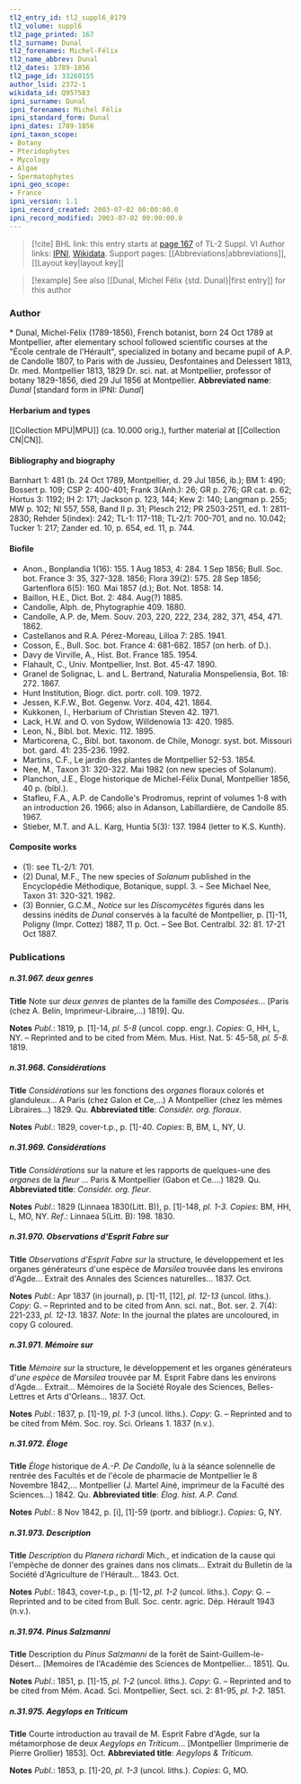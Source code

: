 ```yaml
---
tl2_entry_id: tl2_suppl6_0179
tl2_volume: suppl6
tl2_page_printed: 167
tl2_surname: Dunal
tl2_forenames: Michel-Félix
tl2_name_abbrev: Dunal
tl2_dates: 1789-1856
tl2_page_id: 33260155
author_lsid: 2372-1
wikidata_id: Q957583
ipni_surname: Dunal
ipni_forenames: Michel Félix
ipni_standard_form: Dunal
ipni_dates: 1789-1856
ipni_taxon_scope: 
- Botany
- Pteridophytes
- Mycology
- Algae
- Spermatophytes
ipni_geo_scope: 
- France
ipni_version: 1.1
ipni_record_created: 2003-07-02 00:00:00.0
ipni_record_modified: 2003-07-02 00:00:00.0
---
```


> [!cite] BHL link: this entry starts at [page 167](https://www.biodiversitylibrary.org/page/33260155) of TL-2 Suppl. VI
> Author links: [IPNI](https://www.ipni.org/a/2372-1), [Wikidata](https://www.wikidata.org/wiki/Q957583). Support pages: [[Abbreviations|abbreviations]], [[Layout key|layout key]]

> [!example] See also [[Dunal, Michel Félix {std. Dunal}|first entry]] for this author

### Author

\* Dunal, Michel-Félix (1789-1856), French botanist, born 24 Oct 1789 at Montpellier, after elementary school followed scientific courses at the "École centrale de l'Hérault", specialized in botany and became pupil of A.P. de Candolle 1807, to Paris with de Jussieu, Desfontaines and Delessert 1813, Dr. med. Montpellier 1813, 1829 Dr. sci. nat. at Montpellier, professor of botany 1829-1856, died 29 Jul 1856 at Montpellier. 
**Abbreviated name**: *Dunal* \[standard form in IPNI: *Dunal*\]

#### Herbarium and types

[[Collection MPU|MPU]] (ca. 10.000 orig.), further material at [[Collection CN|CN]].

#### Bibliography and biography

Barnhart 1: 481 (b. 24 Oct 1789, Montpellier, d. 29 Jul 1856, ib.); BM 1: 490; Bossert p. 109; CSP 2: 400-401; Frank 3(Anh.): 26; GR p. 276; GR cat. p. 62; Hortus 3: 1192; IH 2: 171; Jackson p. 123, 144; Kew 2: 140; Langman p. 255; MW p. 102; NI 557, 558, Band II p. 31; Plesch 212; PR 2503-2511, ed. 1: 2811-2830; Rehder 5(index): 242; TL-1: 117-118; TL-2/1: 700-701, and no. 10.042; Tucker 1: 217; Zander ed. 10, p. 654, ed. 11, p. 744.

#### Biofile

- Anon., Bonplandia 1(16): 155. 1 Aug 1853, 4: 284. 1 Sep 1856; Bull. Soc. bot. France 3: 35, 327-328. 1856; Flora 39(2): 575. 28 Sep 1856; Gartenflora 6(5): 160. Mai 1857 (d.); Bot. Not. 1858: 14.
- Baillon, H.E., Dict. Bot. 2: 484. Aug(?) 1885.
- Candolle, Alph. de, Phytographie 409. 1880.
- Candolle, A.P. de, Mem. Souv. 203, 220, 222, 234, 282, 371, 454, 471. 1862.
- Castellanos and R.A. Pérez-Moreau, Lilloa 7: 285. 1941.
- Cosson, E., Bull. Soc. bot. France 4: 681-682. 1857 (on herb. of D.).
- Davy de Virville, A., Hist. Bot. France 185. 1954.
- Flahault, C., Univ. Montpellier, Inst. Bot. 45-47. 1890.
- Granel de Solignac, L. and L. Bertrand, Naturalia Monspeliensia, Bot. 18: 272. 1867.
- Hunt Institution, Biogr. dict. portr. coll. 109. 1972.
- Jessen, K.F.W., Bot. Gegenw. Vorz. 404, 421. 1864.
- Kukkonen, I., Herbarium of Christian Steven 42. 1971.
- Lack, H.W. and O. von Sydow, Willdenowia 13: 420. 1985.
- Leon, N., Bibl. bot. Mexic. 112. 1895.
- Marticorena, C., Bibl. bot. taxonom. de Chile, Monogr. syst. bot. Missouri bot. gard. 41: 235-236. 1992.
- Martins, C.F., Le jardin des plantes de Montpellier 52-53. 1854.
- Nee, M., Taxon 31: 320-322. Mai 1982 (on new species of Solanum).
- Planchon, J.E., Éloge historique de Michel-Félix Dunal, Montpellier 1856, 40 p. (bibl.).
- Stafleu, F.A., A.P. de Candolle's Prodromus, reprint of volumes 1-8 with an introduction 26. 1966; also in Adanson, Labillardière, de Candolle 85. 1967.
- Stieber, M.T. and A.L. Karg, Huntia 5(3): 137. 1984 (letter to K.S. Kunth).

#### Composite works

- (1): see TL-2/1: 701.
- (2) Dunal, M.F., The new species of *Solanum* published in the Encyclopédie Méthodique, Botanique, suppl. 3. – See Michael Nee, Taxon 31: 320-321. 1982.
- (3) Bonnier, G.C.M., *Notice* sur les *Discomycètes* figurés dans les dessins inédits de *Dunal* conservés à la faculté de Montpellier, p. \[1\]-11, Poligny (Impr. Cottez) 1887, 11 p. Oct. – See Bot. Centralbl. 32: 81. 17-21 Oct 1887.

### Publications

##### n.31.967. deux genres

**Title**
Note sur *deux genres* de plantes de la famille des *Composées*... \[Paris (chez A. Belin, Imprimeur-Libraire,...) 1819\]. Qu.

**Notes**
*Publ*.: 1819, p. \[1\]-14, *pl. 5-8* (uncol. copp. engr.). *Copies*: G, HH, L, NY. – Reprinted and to be cited from Mém. Mus. Hist. Nat. 5: 45-58, *pl. 5-8.* 1819.

##### n.31.968. Considérations

**Title**
*Considérations* sur les fonctions des *organes* floraux colorés et glanduleux... A Paris (chez Galon et Ce,...) A Montpellier (chez les mêmes Libraires...) 1829. Qu.
**Abbreviated title**: *Considér. org. floraux*.

**Notes**
*Publ*.: 1829, cover-t.p., p. \[1\]-40. *Copies*: B, BM, L, NY, U.

##### n.31.969. Considérations

**Title**
*Considérations* sur la nature et les rapports de quelques-une des *organes* de la *fleur* ... Paris & Montpellier (Gabon et Ce....) 1829. Qu.
**Abbreviated title**: *Considér. org. fleur*.

**Notes**
*Publ*.: 1829 (Linnaea 1830(Litt. B)), p. \[1\]-148, *pl. 1-3. Copies*: BM, HH, L, MO, NY.
*Ref*.: Linnaea 5(Litt. B): 198. 1830.

##### n.31.970. Observations d'Esprit Fabre sur

**Title**
*Observations d'Esprit Fabre sur* la structure, le développement et les organes générateurs d'une espèce de *Marsilea* trouvée dans les environs d'Agde... Extrait des Annales des Sciences naturelles... 1837. Oct.

**Notes**
*Publ*.: Apr 1837 (in journal), p. \[1\]-11, \[12\], *pl. 12-13* (uncol. liths.). *Copy*: G. – Reprinted and to be cited from Ann. sci. nat., Bot. ser. 2. 7(4): 221-233, *pl. 12-13.* 1837.
*Note*: In the journal the plates are uncoloured, in copy G coloured.

##### n.31.971. Mémoire sur

**Title**
*Mémoire sur* la structure, le développement et les organes générateurs d'*une espèce* de *Marsilea* trouvée par M. Esprit Fabre dans les environs d'Agde... Extrait... Mémoires de la Société Royale des Sciences, Belles-Lettres et Arts d'Orleans... 1837. Oct.

**Notes**
*Publ*.: 1837, p. \[1\]-19, *pl. 1-3* (uncol. liths.). *Copy*: G. – Reprinted and to be cited from Mém. Soc. roy. Sci. Orleans 1. 1837 (n.v.).

##### n.31.972. Éloge

**Title**
*Éloge* historique de *A.-P. De Candolle*, lu à la séance solennelle de rentrée des Facultés et de l'école de pharmacie de Montpellier le 8 Novembre 1842,... Montpellier (J. Martel Ainé, imprimeur de la Faculté des Sciences...) 1842. Qu.
**Abbreviated title**: *Élog. hist. A.P. Cand.*

**Notes**
*Publ*.: 8 Nov 1842, p. \[i\], \[1\]-59 (portr. and bibliogr.). *Copies*: G, NY.

##### n.31.973. Description

**Title**
*Description* du *Planera richardi* Mich., et indication de la cause qui l'empèche de donner des graines dans nos climats... Extrait du Bulletin de la Société d'Agriculture de l'Hérault... 1843. Oct.

**Notes**
*Publ*.: 1843, cover-t.p., p. \[1\]-12, *pl. 1-2* (uncol. liths.). *Copy*: G. – Reprinted and to be cited from Bull. Soc. centr. agric. Dép. Hérault 1943 (n.v.).

##### n.31.974. Pinus Salzmanni

**Title**
Description du *Pinus Salzmanni* de la forêt de Saint-Guillem-le-Désert... \[Memoires de l'Académie des Sciences de Montpellier... 1851\]. Qu.

**Notes**
*Publ*.: 1851, p. \[1\]-15, *pl. 1-2* (uncol. liths.). *Copy*: G. – Reprinted and to be cited from Mém. Acad. Sci. Montpellier, Sect. sci. 2: 81-95, *pl. 1-2.* 1851.

##### n.31.975. Aegylops en Triticum

**Title**
Courte introduction au travail de M. Esprit Fabre d'Agde, sur la métamorphose de deux *Aegylops en Triticum*... \[Montpellier (Imprimerie de Pierre Grollier) 1853\]. Oct.
**Abbreviated title**: *Aegylops & Triticum*.

**Notes**
*Publ*.: 1853, p. \[1\]-20, *pl. 1-3* (uncol. liths.). *Copies*: G, MO.

